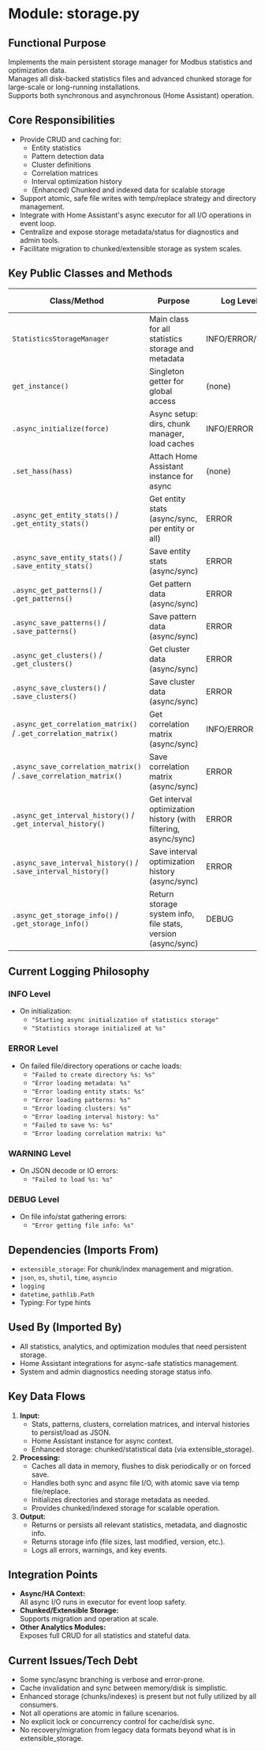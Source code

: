 # Module: storage.py

## Functional Purpose
Implements the main persistent storage manager for Modbus statistics and optimization data.  
Manages all disk-backed statistics files and advanced chunked storage for large-scale or long-running installations.  
Supports both synchronous and asynchronous (Home Assistant) operation.

## Core Responsibilities
- Provide CRUD and caching for:
  - Entity statistics
  - Pattern detection data
  - Cluster definitions
  - Correlation matrices
  - Interval optimization history
  - (Enhanced) Chunked and indexed data for scalable storage
- Support atomic, safe file writes with temp/replace strategy and directory management.
- Integrate with Home Assistant's async executor for all I/O operations in event loop.
- Centralize and expose storage metadata/status for diagnostics and admin tools.
- Facilitate migration to chunked/extensible storage as system scales.

## Key Public Classes and Methods

| Class/Method                                       | Purpose                                                               | Log Level When Called | Success Indicator                  |
|----------------------------------------------------|-----------------------------------------------------------------------|----------------------|------------------------------------|
| `StatisticsStorageManager`                         | Main class for all statistics storage and metadata                    | INFO/ERROR/WARNING/DEBUG | Singleton instance, caches loaded  |
| `get_instance()`                                   | Singleton getter for global access                                    | (none)               | Instance returned                  |
| `.async_initialize(force)`                         | Async setup: dirs, chunk manager, load caches                         | INFO/ERROR           | True if initialized                |
| `.set_hass(hass)`                                  | Attach Home Assistant instance for async                              | (none)               | HA context ready                   |
| `.async_get_entity_stats()` / `.get_entity_stats()`| Get entity stats (async/sync, per entity or all)                      | ERROR                | Dict/None                          |
| `.async_save_entity_stats()` / `.save_entity_stats()`| Save entity stats (async/sync)                                       | ERROR                | True if saved                      |
| `.async_get_patterns()` / `.get_patterns()`         | Get pattern data (async/sync)                                         | ERROR                | Dict                               |
| `.async_save_patterns()` / `.save_patterns()`       | Save pattern data (async/sync)                                        | ERROR                | True if saved                      |
| `.async_get_clusters()` / `.get_clusters()`         | Get cluster data (async/sync)                                         | ERROR                | Dict                               |
| `.async_save_clusters()` / `.save_clusters()`       | Save cluster data (async/sync)                                        | ERROR                | True if saved                      |
| `.async_get_correlation_matrix()` / `.get_correlation_matrix()` | Get correlation matrix (async/sync)                      | INFO/ERROR                | Dict                               |
| `.async_save_correlation_matrix()` / `.save_correlation_matrix()`| Save correlation matrix (async/sync)                         | ERROR                | True if saved                      |
| `.async_get_interval_history()` / `.get_interval_history()` | Get interval optimization history (with filtering, async/sync)         | ERROR                | Dict                               |
| `.async_save_interval_history()` / `.save_interval_history()` | Save interval optimization history (async/sync)                 | ERROR                | True if saved                      |
| `.async_get_storage_info()` / `.get_storage_info()` | Return storage system info, file stats, version (async/sync)           | DEBUG                | Dict                               |

## Current Logging Philosophy

### INFO Level
- On initialization:
  - `"Starting async initialization of statistics storage"`
  - `"Statistics storage initialized at %s"`

### ERROR Level
- On failed file/directory operations or cache loads:
  - `"Failed to create directory %s: %s"`
  - `"Error loading metadata: %s"`
  - `"Error loading entity stats: %s"`
  - `"Error loading patterns: %s"`
  - `"Error loading clusters: %s"`
  - `"Error loading interval history: %s"`
  - `"Failed to save %s: %s"`
  - `"Error loading correlation matrix: %s"`

### WARNING Level
- On JSON decode or IO errors:
  - `"Failed to load %s: %s"`

### DEBUG Level
- On file info/stat gathering errors:
  - `"Error getting file info: %s"`

## Dependencies (Imports From)
- `extensible_storage`: For chunk/index management and migration.
- `json`, `os`, `shutil`, `time`, `asyncio`
- `logging`
- `datetime`, `pathlib.Path`
- Typing: For type hints

## Used By (Imported By)
- All statistics, analytics, and optimization modules that need persistent storage.
- Home Assistant integrations for async-safe statistics management.
- System and admin diagnostics needing storage status info.

## Key Data Flows

1. **Input:**
   - Stats, patterns, clusters, correlation matrices, and interval histories to persist/load as JSON.
   - Home Assistant instance for async context.
   - Enhanced storage: chunked/statistical data (via extensible_storage).
2. **Processing:**
   - Caches all data in memory, flushes to disk periodically or on forced save.
   - Handles both sync and async file I/O, with atomic save via temp file/replace.
   - Initializes directories and storage metadata as needed.
   - Provides chunked/indexed storage for scalable operation.
3. **Output:**
   - Returns or persists all relevant statistics, metadata, and diagnostic info.
   - Returns storage info (file sizes, last modified, version, etc.).
   - Logs all errors, warnings, and key events.

## Integration Points

- **Async/HA Context:**  
  All async I/O runs in executor for event loop safety.
- **Chunked/Extensible Storage:**  
  Supports migration and operation at scale.
- **Other Analytics Modules:**  
  Exposes full CRUD for all statistics and stateful data.

## Current Issues/Tech Debt

- Some sync/async branching is verbose and error-prone.
- Cache invalidation and sync between memory/disk is simplistic.
- Enhanced storage (chunks/indexes) is present but not fully utilized by all consumers.
- Not all operations are atomic in failure scenarios.
- No explicit lock or concurrency control for cache/disk sync.
- No recovery/migration from legacy data formats beyond what is in extensible_storage.
